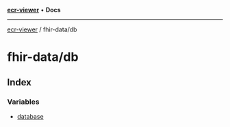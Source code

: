 [**ecr-viewer**](../../README.md) • **Docs**

***

[ecr-viewer](../../README.md) / fhir-data/db

# fhir-data/db

## Index

### Variables

- [database](variables/database.md)
